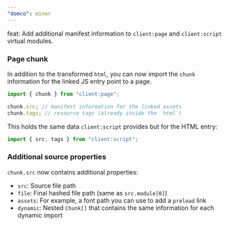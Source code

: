 ```yaml
---
"domco": minor
---
```


feat: Add additional manifest information to `client:page` and `client:script` virtual modules.

### Page chunk

In addition to the transformed `html`, you can now import the `chunk` information for the linked JS entry point to a page.

```ts
import { chunk } from "client:page";

chunk.src; // manifest information for the linked assets
chunk.tags; // resource tags (already inside the `html`)
```

This holds the same data `client:script` provides but for the HTML entry:

```ts
import { src, tags } from "client:script";
```

### Additional source properties

`chunk.src` now contains additional properties:

- `src`: Source file path
- `file`: Final hashed file path (same as `src.module[0]`)
- `assets`: For example, a font path you can use to add a `preload` link
- `dynamic`: Nested `Chunk[]` that contains the same information for each dynamic import
